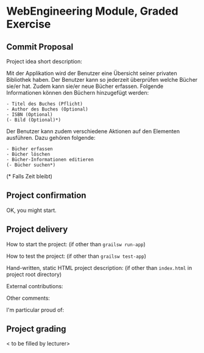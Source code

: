 # WebEngineering Module, Graded Exercise

## Commit Proposal

Project idea short description: 

Mit der Applikation wird der Benutzer eine Übersicht seiner privaten Bibliothek haben.
Der Benutzer kann so jederzeit überprüfen welche Bücher sie/er hat.
Zudem kann sie/er neue Bücher erfassen. 
Folgende Informationen können den Büchern hinzugefügt werden:

	- Titel des Buches (Pflicht)
	- Author des Buches (Optional)
	- ISBN (Optional)
	(- Bild (Optional)*)
	
Der Benutzer kann zudem verschiedene Aktionen auf den Elementen ausführen. 
Dazu gehören folgende:

	- Bücher erfassen
	- Bücher löschen
	- Bücher-Informationen editieren
	(- Bücher suchen*)
	
(* Falls Zeit bleibt)

## Project confirmation

OK, you might start.

## Project delivery <to be filled by student>

How to start the project: (if other than `grailsw run-app`)

How to test the project:  (if other than `grailsw test-app`)

Hand-written, static HTML 
project description:      (if other than `index.html` in project root directory)

External contributions:

Other comments: 

I'm particular proud of:


## Project grading 

< to be filled by lecturer>
